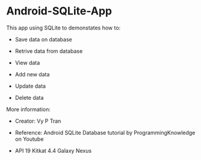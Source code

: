 # Android-SQLite-App

This app using SQLite to demonstates how to:

- Save data on database

- Retrive data from database

- View data

- Add new data

- Update data

- Delete data

More information:

- Creator: Vy P Tran

- Reference: Android SQLite Database tutorial by ProgrammingKnowledge on Youtube

- API 19 Kitkat 4.4 Galaxy Nexus

